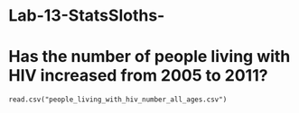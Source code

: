 # Lab-13-StatsSloths-

# Has the number of people living with HIV increased from 2005 to 2011?

```{r}
read.csv("people_living_with_hiv_number_all_ages.csv")
```
